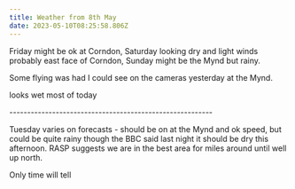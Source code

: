 ```yaml
---
title: Weather from 8th May
date: 2023-05-10T08:25:58.806Z
---
```

Friday might be ok at Corndon, Saturday looking dry and light winds probably east face of Corndon, Sunday might be the Mynd but rainy.

Some flying was had I could see on the cameras yesterday at the Mynd.

looks wet most of today

\---------------------------------------------------------

Tuesday varies on forecasts - should be on at the Mynd and ok speed, but could be quite rainy though the BBC said last night it should be dry this afternoon.  RASP suggests we are in the best area for miles around until well up north.

Only time will tell